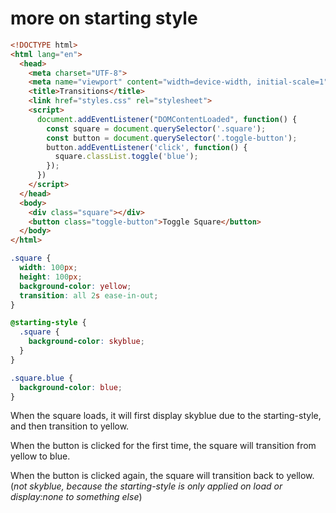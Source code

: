 # more on starting style

```html
<!DOCTYPE html>
<html lang="en">
  <head>
    <meta charset="UTF-8">
    <meta name="viewport" content="width=device-width, initial-scale=1">
    <title>Transitions</title>
    <link href="styles.css" rel="stylesheet">
    <script>
      document.addEventListener("DOMContentLoaded", function() {
        const square = document.querySelector('.square');
        const button = document.querySelector('.toggle-button');
        button.addEventListener('click', function() {
          square.classList.toggle('blue');
        });
      })
    </script>
  </head>
  <body>
    <div class="square"></div>
    <button class="toggle-button">Toggle Square</button>
  </body>
</html>
```

```css
.square {
  width: 100px;
  height: 100px;
  background-color: yellow;
  transition: all 2s ease-in-out;
}

@starting-style {
  .square {
    background-color: skyblue;
  }
}

.square.blue {
  background-color: blue;
}
```

When the square loads, it will first display skyblue due to the starting-style, and then transition to yellow.

When the button is clicked for the first time, the square will transition from yellow to blue.

When the button is clicked again, the square will transition back to yellow. (*not skyblue, because the starting-style is only applied on load or display:none to something else*)




